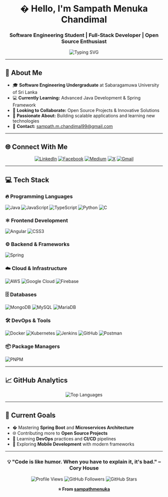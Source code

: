 <div align="center">

# � Hello, I'm Sampath Menuka Chandimal

### Software Engineering Student | Full-Stack Developer | Open Source Enthusiast

<img src="https://readme-typing-svg.herokuapp.com?font=Fira+Code&pause=1000&color=2F81F7&center=true&vCenter=true&width=435&lines=Software+Engineering+Student;Java+Developer;Full-Stack+Developer;Always+learning+new+things" alt="Typing SVG" />

</div>

---

## 🚀 About Me

- 🎓 **Software Engineering Undergraduate** at Sabaragamuwa University of Sri Lanka
- 💻 **Currently Learning:** Advanced Java Development & Spring Framework
- 🤝 **Looking to Collaborate:** Open Source Projects & Innovative Solutions
- 🌟 **Passionate About:** Building scalable applications and learning new technologies
- 📧 **Contact:** [sampath.m.chandimal99@gmail.com](mailto:sampath.m.chandimal99@gmail.com)

---

## 🌐 Connect With Me

<div align="center">

[![LinkedIn](https://img.shields.io/badge/LinkedIn-%230077B5.svg?style=for-the-badge&logo=linkedin&logoColor=white)](https://linkedin.com/in/sampath-menuka-chandimal-50588a248)
[![Facebook](https://img.shields.io/badge/Facebook-%231877F2.svg?style=for-the-badge&logo=Facebook&logoColor=white)](https://facebook.com/sampath.menuk9)
[![Medium](https://img.shields.io/badge/Medium-12100E?style=for-the-badge&logo=medium&logoColor=white)](https://medium.com/@sampathwgw)
[![X](https://img.shields.io/badge/X-000000?style=for-the-badge&logo=x&logoColor=white)](https://x.com/@pasindusmc909)
[![Gmail](https://img.shields.io/badge/Gmail-D14836?style=for-the-badge&logo=gmail&logoColor=white)](mailto:sampath.m.chandimal99@gmail.com)

</div>

---

## 💻 Tech Stack

### 🔥 Programming Languages
![Java](https://img.shields.io/badge/Java-%23ED8B00.svg?style=for-the-badge&logo=openjdk&logoColor=white)
![JavaScript](https://img.shields.io/badge/JavaScript-%23323330.svg?style=for-the-badge&logo=javascript&logoColor=%23F7DF1E)
![TypeScript](https://img.shields.io/badge/TypeScript-%23007ACC.svg?style=for-the-badge&logo=typescript&logoColor=white)
![Python](https://img.shields.io/badge/Python-3670A0?style=for-the-badge&logo=python&logoColor=ffdd54)
![C](https://img.shields.io/badge/C-%2300599C.svg?style=for-the-badge&logo=c&logoColor=white)

### ⚛️ Frontend Development
![Angular](https://img.shields.io/badge/Angular-%23DD0031.svg?style=for-the-badge&logo=angular&logoColor=white)
![CSS3](https://img.shields.io/badge/CSS3-%231572B6.svg?style=for-the-badge&logo=css3&logoColor=white)

### ⚙️ Backend & Frameworks
![Spring](https://img.shields.io/badge/Spring-%236DB33F.svg?style=for-the-badge&logo=spring&logoColor=white)

### ☁️ Cloud & Infrastructure
![AWS](https://img.shields.io/badge/AWS-%23FF9900.svg?style=for-the-badge&logo=amazon-aws&logoColor=white)
![Google Cloud](https://img.shields.io/badge/GoogleCloud-%234285F4.svg?style=for-the-badge&logo=google-cloud&logoColor=white)
![Firebase](https://img.shields.io/badge/Firebase-%23039BE5.svg?style=for-the-badge&logo=firebase&logoColor=white)

### 🗄️ Databases
![MongoDB](https://img.shields.io/badge/MongoDB-%234ea94b.svg?style=for-the-badge&logo=mongodb&logoColor=white)
![MySQL](https://img.shields.io/badge/MySQL-4479A1.svg?style=for-the-badge&logo=mysql&logoColor=white)
![MariaDB](https://img.shields.io/badge/MariaDB-003545?style=for-the-badge&logo=mariadb&logoColor=white)

### 🛠️ DevOps & Tools
![Docker](https://img.shields.io/badge/Docker-%230db7ed.svg?style=for-the-badge&logo=docker&logoColor=white)
![Kubernetes](https://img.shields.io/badge/Kubernetes-%23326ce5.svg?style=for-the-badge&logo=kubernetes&logoColor=white)
![Jenkins](https://img.shields.io/badge/Jenkins-%232C5263.svg?style=for-the-badge&logo=jenkins&logoColor=white)
![GitHub](https://img.shields.io/badge/GitHub-%23121011.svg?style=for-the-badge&logo=github&logoColor=white)
![Postman](https://img.shields.io/badge/Postman-FF6C37?style=for-the-badge&logo=postman&logoColor=white)

### 📦 Package Managers
![PNPM](https://img.shields.io/badge/PNPM-%234a4a4a.svg?style=for-the-badge&logo=pnpm&logoColor=f69220)

---

## 📈 GitHub Analytics

<div align="center">


<img src="https://github-readme-stats.vercel.app/api/top-langs/?username=sampathmenuka&theme=radical&hide_border=true&layout=compact&langs_count=8&cache_seconds=1800" alt="Top Languages" />


</div>

---

## 🎯 Current Goals

- � Mastering **Spring Boot** and **Microservices Architecture**
- 🌐 Contributing more to **Open Source Projects**
- 🔧 Learning **DevOps** practices and **CI/CD** pipelines
- 📱 Exploring **Mobile Development** with modern frameworks

---

<div align="center">

### 💡 "Code is like humor. When you have to explain it, it's bad." – Cory House

![Profile Views](https://komarev.com/ghpvc/?username=sampathmenuka&style=for-the-badge&color=blue&label=Profile%20Views)
![GitHub Followers](https://img.shields.io/github/followers/sampathmenuka?style=for-the-badge&color=blue&label=Followers)
![GitHub Stars](https://img.shields.io/github/stars/sampathmenuka?style=for-the-badge&color=yellow&label=Stars)

**⭐ From [sampathmenuka](https://github.com/sampathmenuka)**

</div>
